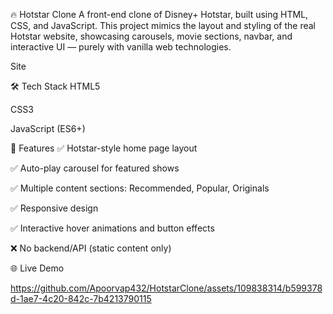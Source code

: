 🔥 Hotstar Clone
A front-end clone of Disney+ Hotstar, built using HTML, CSS, and JavaScript. This project mimics the layout and styling of the real Hotstar website, showcasing carousels, movie sections, navbar, and interactive UI — purely with vanilla web technologies.

Site

🛠️ Tech Stack
HTML5

CSS3

JavaScript (ES6+)

🚀 Features
✅ Hotstar-style home page layout

✅ Auto-play carousel for featured shows

✅ Multiple content sections: Recommended, Popular, Originals

✅ Responsive design

✅ Interactive hover animations and button effects

❌ No backend/API (static content only)

🌐 Live Demo

https://github.com/Apoorvap432/HotstarClone/assets/109838314/b599378d-1ae7-4c20-842c-7b4213790115

